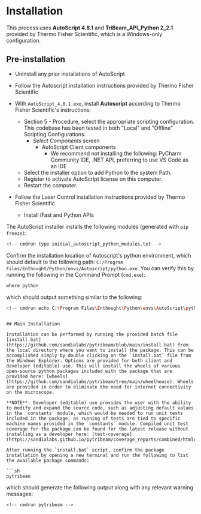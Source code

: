 # Installation

This process uses **AutoScript 4.8.1** and **TriBeam_API_Python 2_2.1** provided by Thermo Fisher Scientific, which is a Windows-only configuration.

## Pre-installation

- Uninstall any prior installations of AutoScript

- Follow the Autoscript installation instructions provided by Thermo Fisher Scientific

- With `AutoScript_4.8.1.exe`, install **Autoscript** according to Thermo Fisher Scientific's instructions:
  - Section 5 - Procedure, select the appropriate scripting configuration. This codebase has been tested in both "Local" and "Offline" Scripting Configurations.
    - *Select Components* screen
      - AutoScript Client components
        - We recommend not installing the following: PyCharm Community IDE, .NET API, preferring to use VS Code as an IDE
  - Select the installer option to add Python to the system Path.
  - Register to activate AutoScript license on this computer.
  - Restart the computer.

- Follow the Laser Control installation instructions provided by Thermo Fisher Scientific
  - Install iFast and Python APIs

The AutoScript installer installs the following modules (generated with `pip freeze`):

```sh
<!-- cmdrun type initial_autoscript_python_modules.txt -->
```

Confirm the installation location of Autoscript's python environment, which should default to the following path: `C:/Program Files/Enthought/Python/envs/Autoscript/python.exe`. You can verify this by running the following in the Command Prompt (`cmd.exe`):

```sh
where python
```
which should output something similar to the following:

```sh
<!-- cmdrun echo C:\Program Files\Enthought\Python\envs\AutoScript\python.exe -->
```

<!-- ```sh
<!-- cmdrun where python -->
``` -->

## Main Installation

Installation can be performed by running the provided batch file [install.bat](https://github.com/sandialabs/pytribeam/blob/main/install.bat) from the local directory where you want to install the package. This can be accomplished simply by double clicking on the `install.bat` file from the Windows Explorer. Options are provided for both client and developer (editable) use. This will install the wheels of various open-source python packages included with the package that are provided here: [wheels](https://github.com/sandialabs/pytribeam/tree/main/wheelhouse). Wheels are provided in order to eliminate the need for internet connectivity on the microscope.

**NOTE**: Developer (editable) use provides the user with the ability to modify and expand the source code, such as adjusting default values in the `constants` module, which would be needed to run unit tests included in the package, as running of tests are tied to specific machine names provided in the `constants` module. Compiled unit test coverage for the package can be found for the latest release without installing as a developer here: [test-coverage](https://sandialabs.github.io/pytribeam/coverage_reports/combined/htmlcov/index.html).

After running the `install.bat` script, confirm the package installation by opening a new terminal and run the following to list the available package commands:

```sh
pytribeam
```

which should generate the following output along with any relevant warning messages:

```plaintext
<!-- cmdrun pytribeam -->
```
